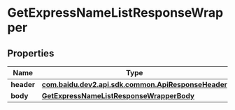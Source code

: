 

# GetExpressNameListResponseWrapper


## Properties

Name | Type | Description | Notes
------------ | ------------- | ------------- | -------------
**header** | [**com.baidu.dev2.api.sdk.common.ApiResponseHeader**](com.baidu.dev2.api.sdk.common.ApiResponseHeader.md) |  |  [optional]
**body** | [**GetExpressNameListResponseWrapperBody**](GetExpressNameListResponseWrapperBody.md) |  |  [optional]



